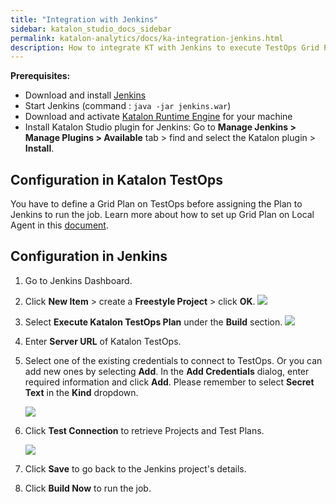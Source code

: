 ```yaml
---
title: "Integration with Jenkins" 
sidebar: katalon_studio_docs_sidebar
permalink: katalon-analytics/docs/ka-integration-jenkins.html 
description: How to integrate KT with Jenkins to execute TestOps Grid Plan
---
```

**Prerequisites:**

* Download and install [Jenkins](https://jenkins.io/download/)
* Start Jenkins (command : `java -jar jenkins.war`)
* Download and activate [Katalon Runtime Engine](https://www.katalon.com/download/) for your machine
* Install Katalon Studio plugin for Jenkins: Go to **Manage Jenkins > Manage Plugins > Available** tab > find and select the Katalon plugin > **Install**.

## Configuration in Katalon TestOps

You have to define a Grid Plan on TestOps before assigning the Plan to Jenkins to run the job. Learn more about how to set up Grid Plan on Local Agent in this [document](https://docs.katalon.com/katalon-analytics/docs/grid-local-agents.html).

## Configuration in Jenkins

1. Go to Jenkins Dashboard.
2. Click **New Item** > create a **Freestyle Project** > click **OK**.
   ![](https://github.com/katalon-studio/docs-images/raw/master/katalon-analytics/docs/jenkins-ka-integration/1-Create-New-Item-Project.JPG)

3. Select **Execute Katalon TestOps Plan** under the **Build** section.
   ![](https://github.com/katalon-studio/docs-images/raw/master/katalon-analytics/docs/jenkins-ka-integration/2-Execute-TestOps_Plan.png)

4. Enter **Server URL** of Katalon TestOps.
5. Select one of the existing credentials to connect to TestOps. Or you can add new ones by selecting **Add**. In the **Add Credentials** dialog, enter required information and click **Add**. Please remember to select **Secret Text** in the **Kind** dropdown.

   <img src="https://github.com/katalon-studio/docs-images/raw/master/katalon-analytics/docs/jenkins-ka-integration/secret-text.png" width="" height="">

6. Click **Test Connection** to retrieve Projects and Test Plans.

   ![](https://github.com/katalon-studio/docs-images/raw/master/katalon-analytics/docs/jenkins-ka-integration/3-Define-Build-Step.JPG)

7. Click **Save** to go back to the Jenkins project's details.
8. Click **Build Now** to run the job.
